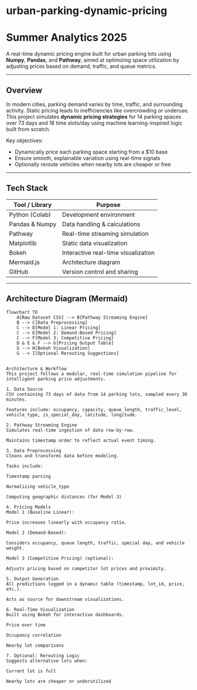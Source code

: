 # urban-parking-dynamic-pricing

# Summer Analytics 2025

A real-time dynamic pricing engine built for urban parking lots using **Numpy**, **Pandas**, and **Pathway**, aimed at optimizing space utilization by adjusting prices based on demand, traffic, and queue metrics.

---

##  Overview

In modern cities, parking demand varies by time, traffic, and surrounding activity. Static pricing leads to inefficiencies like overcrowding or underuse. This project simulates **dynamic pricing strategies** for 14 parking spaces over 73 days and 18 time slots/day using machine learning-inspired logic built from scratch.

Key objectives:
- Dynamically price each parking space starting from a $10 base
- Ensure smooth, explainable variation using real-time signals
- Optionally reroute vehicles when nearby lots are cheaper or free

---

##  Tech Stack

| Tool / Library    | Purpose                            |
|-------------------|------------------------------------|
| Python (Colab)    | Development environment            |
| Pandas & Numpy    | Data handling & calculations       |
| Pathway           | Real-time streaming simulation     |
| Matplotlib        | Static data visualization          |
| Bokeh             | Interactive real-time visualization|
| Mermaid.js        | Architecture diagram               |
| GitHub            | Version control and sharing        |

---

##  Architecture Diagram (Mermaid)

```mermaid
flowchart TD
    A[Raw Dataset CSV] --> B[Pathway Streaming Engine]
    B --> C[Data Preprocessing]
    C --> D[Model 1: Linear Pricing]
    C --> E[Model 2: Demand-Based Pricing]
    C --> F[Model 3: Competitive Pricing]
    D & E & F --> G[Pricing Output Table]
    G --> H[Bokeh Visualization]
    G --> I[Optional Rerouting Suggestions]


Architecture & Workflow
This project follows a modular, real-time simulation pipeline for intelligent parking price adjustments.

1. Data Source
CSV containing 73 days of data from 14 parking lots, sampled every 30 minutes.

Features include: occupancy, capacity, queue_length, traffic_level, vehicle_type, is_special_day, latitude, longitude.

2. Pathway Streaming Engine
Simulates real-time ingestion of data row-by-row.

Maintains timestamp order to reflect actual event timing.

3. Data Preprocessing
Cleans and transforms data before modeling.

Tasks include:

Timestamp parsing

Normalizing vehicle_type

Computing geographic distances (for Model 3)

4. Pricing Models
Model 1 (Baseline Linear):

Price increases linearly with occupancy ratio.

Model 2 (Demand-Based):

Considers occupancy, queue length, traffic, special day, and vehicle weight.

Model 3 (Competitive Pricing) (optional):

Adjusts pricing based on competitor lot prices and proximity.

5. Output Generation
All predictions logged in a dynamic table (timestamp, lot_id, price, etc.).

Acts as source for downstream visualizations.

6. Real-Time Visualization
Built using Bokeh for interactive dashboards.

Price over time

Occupancy correlation

Nearby lot comparisons

7. Optional: Rerouting Logic
Suggests alternative lots when:

Current lot is full

Nearby lots are cheaper or underutilized

